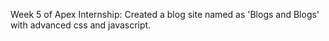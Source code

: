 Week 5 of Apex Internship:
Created a blog site named as 'Blogs and Blogs' with advanced css and javascript.

